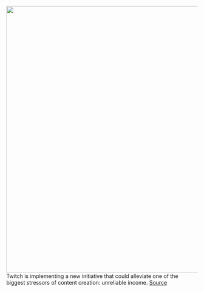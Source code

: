 <img src='https://cdn.vox-cdn.com/thumbor/IMpnHSRmcRlWiitjmk810U9Ti7M=/0x0:2040x1360/1200x800/filters:focal(857x517:1183x843)/cdn.vox-cdn.com/uploads/chorus_image/image/70541403/acastro_210115_1777_twitch_0003.0.jpg' width='700px' /><br/>
Twitch is implementing a new initiative that could alleviate one of the biggest stressors of content creation: unreliable income.
<a href='https://www.theverge.com/2022/2/23/22947490/twitch-ad-incentive-program-guranteed-monthly-payments'> Source <a/>